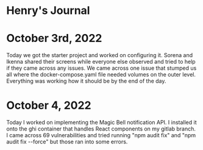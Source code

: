 # Henry's Journal

# October 3rd, 2022

Today we got the starter project and worked on configuring it.
Sorena and Ikenna shared their screens while everyone else
observed and tried to help if they came across any issues.
We came across one issue that stumped us all where the
docker-compose.yaml file needed volumes on the outer level.
Everything was working how it should be by the end of the day.

# October 4, 2022

Today I worked on implementing the Magic Bell notification API.
I installed it onto the ghi container that handles React components
on my gitlab branch. I came across 69 vulnerabilities and tried
running "npm audit fix" and "npm audit fix --force" but those ran
into some errors.